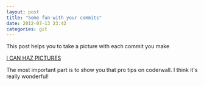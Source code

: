 ```yaml
---
layout: post
title: "Some fun with your commits"
date: 2012-07-13 23:42
categories: git
---
```


This post helps you to take a picture with each commit you make

[I CAN HAZ PICTURES](http://coderwall.com/p/xlatfq?i=9&p=1&q=&t=osx)

The most important part is to show you that pro tips on coderwall. I
think it's really wonderful!
